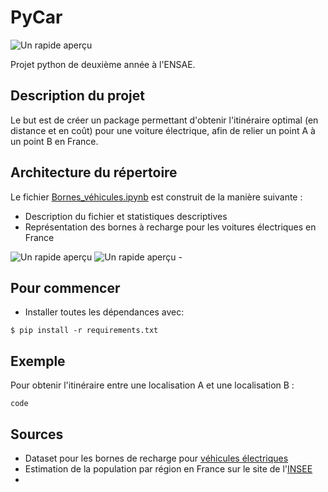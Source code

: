 # PyCar

<picture>
    <source media="(prefers-color-scheme: dark)" srcset="https://github.com/AugustinCablant/PyCar/blob/main/images/logo.png">
    <source media="(prefers-color-scheme: light)" srcset="https://github.com/AugustinCablant/PyCar/blob/main/images/logo.png">
    <img alt="Un rapide aperçu" src="https://github.com/AugustinCablant/Projet_python_2A/blob/main/cap.png">
</picture>

Projet python de deuxième année à l'ENSAE.



## Description du projet 
Le but est de créer un package permettant d'obtenir l'itinéraire optimal (en distance et en coût) pour une voiture électrique, afin de relier un point A à un point B en France. 

## Architecture du répertoire 
Le fichier [Bornes_véhicules.ipynb](https://github.com/AugustinCablant/PyCar/blob/main/Bornes_v%C3%A9hicules_%C3%A9lectriques.ipynb) est construit de la manière suivante :
- Description du fichier et statistiques descriptives
- Représentation des bornes à recharge pour les voitures électriques en France
<picture>
 <source media="(prefers-color-scheme: dark)" srcset="https://github.com/AugustinCablant/PyCar/blob/main/cap1.png">
 <source media="(prefers-color-scheme: light)" srcset="https://github.com/AugustinCablant/PyCar/blob/main/cap1.png">
<img alt="Un rapide aperçu" src="https://github.com/AugustinCablant/PyCar/blob/main/cap.png">
</picture>
<picture>
 <source media="(prefers-color-scheme: dark)" srcset="https://github.com/AugustinCablant/PyCar/blob/main/cap2.png">
 <source media="(prefers-color-scheme: light)" srcset="https://github.com/AugustinCablant/PyCar/blob/main/cap2.png">
 <img alt="Un rapide aperçu" src="https://github.com/AugustinCablant/PyCar/blob/main/cap.png">
</picture>
- 

## Pour commencer

- Installer toutes les dépendances avec:

```
$ pip install -r requirements.txt
```

## Exemple

Pour obtenir l'itinéraire entre une localisation A et une localisation B :

```
code
```

## Sources 
- Dataset pour les bornes de recharge pour [véhicules électriques](https://www.data.gouv.fr/fr/datasets/bornes-de-recharge-pour-vehicules-electriques-3/)
- Estimation de la population par région en France sur le site de l'[INSEE](https://www.insee.fr/fr/statistiques/1893198)
- 
